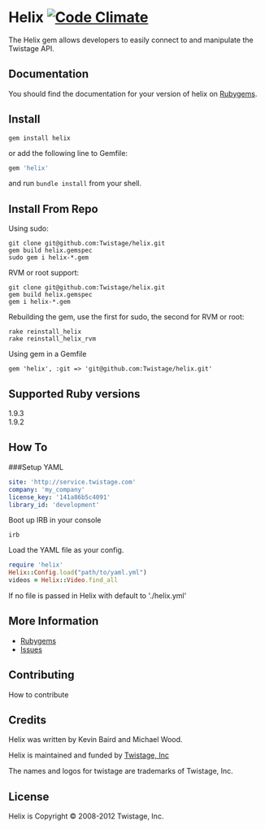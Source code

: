 # Helix [![Code Climate](https://codeclimate.com/badge.png)](https://codeclimate.com/github/Twistage/helix)

The Helix gem allows developers to easily connect to and manipulate the Twistage API.

Documentation
-------------

You should find the documentation for your version of helix on [Rubygems](https://rubygems.org/gems/helix).

Install
--------

```shell
gem install helix
```
or add the following line to Gemfile:

```ruby
gem 'helix'
```
and run `bundle install` from your shell.

Install From Repo
-----------------
Using sudo:
```shell
git clone git@github.com:Twistage/helix.git 
gem build helix.gemspec  
sudo gem i helix-*.gem
```

RVM or root support:
```shell
git clone git@github.com:Twistage/helix.git
gem build helix.gemspec
gem i helix-*.gem
```

Rebuilding the gem, use the first for sudo, the second for RVM or root:
```shell
rake reinstall_helix
rake reinstall_helix_rvm
```

Using gem in a Gemfile  
```shell
gem 'helix', :git => 'git@github.com:Twistage/helix.git'
```


Supported Ruby versions
-----------------------

1.9.3  
1.9.2  

How To
------
###Setup YAML
```yaml
site: 'http://service.twistage.com'
company: 'my_company'
license_key: '141a86b5c4091'
library_id: 'development'
```
Boot up IRB in your console
```shell
irb
```
Load the YAML file as your config.
```ruby
require 'helix'
Helix::Config.load("path/to/yaml.yml")
videos = Helix::Video.find_all
```

If no file is passed in Helix with default to './helix.yml'


More Information
----------------

* [Rubygems](https://rubygems.org/gems/helix)
* [Issues](https://github.com/twistage/helix/issues)

Contributing
------------

How to contribute

Credits
-------

Helix was written by Kevin Baird and Michael Wood.

Helix is maintained and funded by [Twistage, Inc](http://twistage.com)

The names and logos for twistage are trademarks of Twistage, Inc.

License
-------

Helix is Copyright © 2008-2012 Twistage, Inc.
